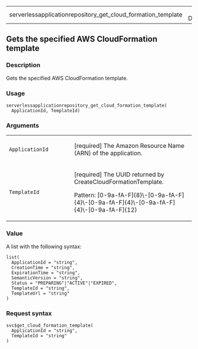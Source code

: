 <table style="width: 100%;">
<tbody>
<tr class="odd">
<td>serverlessapplicationrepository_get_cloud_formation_template</td>
<td style="text-align: right;">R Documentation</td>
</tr>
</tbody>
</table>

## Gets the specified AWS CloudFormation template

### Description

Gets the specified AWS CloudFormation template.

### Usage

    serverlessapplicationrepository_get_cloud_formation_template(
      ApplicationId, TemplateId)

### Arguments

<table>
<colgroup>
<col style="width: 35%" />
<col style="width: 65%" />
</colgroup>
<tbody>
<tr class="odd">
<td><code
id="serverlessapplicationrepository_get_cloud_formation_template_:_ApplicationId">ApplicationId</code></td>
<td><p>[required] The Amazon Resource Name (ARN) of the
application.</p></td>
</tr>
<tr class="even">
<td><code
id="serverlessapplicationrepository_get_cloud_formation_template_:_TemplateId">TemplateId</code></td>
<td><p>[required] The UUID returned by CreateCloudFormationTemplate.</p>
<p>Pattern:
[0-9a-fA-F]{8}\-[0-9a-fA-F]{4}\-[0-9a-fA-F]{4}\-[0-9a-fA-F]{4}\-[0-9a-fA-F]{12}</p></td>
</tr>
</tbody>
</table>

### Value

A list with the following syntax:

    list(
      ApplicationId = "string",
      CreationTime = "string",
      ExpirationTime = "string",
      SemanticVersion = "string",
      Status = "PREPARING"|"ACTIVE"|"EXPIRED",
      TemplateId = "string",
      TemplateUrl = "string"
    )

### Request syntax

    svc$get_cloud_formation_template(
      ApplicationId = "string",
      TemplateId = "string"
    )
